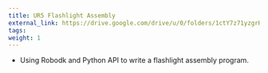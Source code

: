```yaml
---
title: UR5 Flashlight Assembly
external_link: https://drive.google.com/drive/u/0/folders/1ctY7z71yzgrHjeew_uOCG2yhOH7aU4XC
tags:
weight: 1
---
```


- Using Robodk and Python API to write a flashlight assembly program.
<!--more-->
